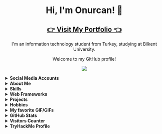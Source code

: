 <!-- Introduction -->
<h1 align="center">Hi, I'm Onurcan! 👋</h1>
<h2 align="center"><a href="http://www.onurcangenc.com.tr">👉 Visit My Portfolio 👈</a></h2>
<p align="center">I'm an information technology student from Turkey, studying at Bilkent University.</p>
<p align="center">Welcome to my GitHub profile!</p>

<p align="center"><img src="https://raw.githubusercontent.com/onurcangnc/onurcangnc/main/assets/terminal.gif"></img></p>



<details>
<summary>
  <strong>Social Media Accounts</strong>
</summary>

<p>Feel free to connect with me on LinkedIn or check out my other profiles below.</p>

<!-- Badges -->
<p>
  <a href="https://www.linkedin.com/in/onurcan-genç-b582311b9/"><img src="https://img.shields.io/badge/LinkedIn-Connect-blue?logo=linkedin"></a>
  <a href="mailto:rekal1417@gmail.com"><img src="https://img.shields.io/badge/Email-Send%20a%20Message-red?logo=gmail"></a>
  <a href="https://open.spotify.com/user/11182743495"><img src="https://img.shields.io/badge/Spotify-Listen-green?logo=spotify"></a>
  <a href="https://tryhackme.com/p/drogba771"><img src="https://img.shields.io/badge/TryHackMe-Connect-blue"></a>
</p>
</details>

<details>
<summary>
  <strong>About Me</strong>
</summary>

<p>
  <strong>Red Team Enthusiast & Pentester</strong><br>
  <img src="https://img.shields.io/badge/Red%20Team-%23FF0000.svg?style=for-the-badge" alt="Red Team">
  <img src="https://img.shields.io/badge/Penetration%20Testing-%231E90FF.svg?style=for-the-badge" alt="Penetration Testing"><br>
  <img src="https://img.shields.io/badge/CompTIA%20Security+-%23E62E00.svg?style=for-the-badge" alt="CompTIA Security+"><br>
  - Currently completing the Red Teaming on TryHackMe<br>
  
  <strong>Interested in certifications like:</strong><br>
  <img src="https://img.shields.io/badge/OSCP-%23FF5733.svg?style=for-the-badge" alt="OSCP">
  <img src="https://img.shields.io/badge/CompTIA%20PenTest+-%238A2BE2.svg?style=for-the-badge" alt="CompTIA PenTest+">
  <img src="https://img.shields.io/badge/CEH-%23000000.svg?style=for-the-badge" alt="CEH"><br>
  
<strong>Interested in certifications like:</strong><br>
<img src="https://img.shields.io/badge/OSCP-%23FF5733.svg?style=for-the-badge" alt="OSCP">
<img src="https://img.shields.io/badge/CompTIA%20PenTest+-%238A2BE2.svg?style=for-the-badge" alt="CompTIA PenTest+">
<img src="https://img.shields.io/badge/CEH-%23000000.svg?style=for-the-badge" alt="CEH">
</p>
</details>

<details>
<summary>
  <strong>Skills</strong>
</summary>

<p align="center">
  <img src="https://img.shields.io/badge/c-%2300599C.svg?style=for-the-badge&logo=c&logoColor=white" alt="C">
  <img src="https://img.shields.io/badge/Kali-268BEE?style=for-the-badge&logo=kalilinux&logoColor=white" alt="Kali">
  <img src="https://img.shields.io/badge/mac%20os-000000?style=for-the-badge&logo=macos&logoColor=F0F0F0" alt="macOS">
  <img src="https://img.shields.io/badge/python-3670A0?style=for-the-badge&logo=python&logoColor=ffdd54" alt="Python">
  <img src="https://img.shields.io/badge/Open%20Source%20Intelligence-gray?style=for-the-badge" alt="Open Source Intelligence">
  <img src="https://img.shields.io/badge/adobe%20photoshop-%2331A8FF.svg?style=for-the-badge&logo=adobe%20photoshop&logoColor=white" alt="Adobe Photoshop">
  <img src="https://img.shields.io/badge/metasploit-%231E90FF.svg?style=for-the-badge&logo=metasploit&logoColor=white" alt="Metasploit">
  <img src="https://img.shields.io/badge/burp%20suite-%23FF5733.svg?style=for-the-badge&logo=burpsuite&logoColor=white" alt="Burp Suite">
  <img src="https://img.shields.io/badge/nmap-%234091E1.svg?style=for-the-badge&logo=nmap&logoColor=white" alt="Nmap">
  <img src="https://img.shields.io/badge/ghidra-%23FF0000.svg?style=for-the-badge&logo=ghidra&logoColor=white" alt="Ghidra">
</p>
</details>

<details>
<summary>
  <strong>Web Frameworks</strong>
</summary>

<p>
  <img src="https://img.shields.io/badge/bootstrap-%238511FA.svg?style=for-the-badge&logo=bootstrap&logoColor=white" alt="Bootstrap">
  <img src="https://img.shields.io/badge/flask-%23000000.svg?style=for-the-badge&logo=flask&logoColor=white" alt="Flask">
  <img src="https://img.shields.io/badge/php-%23777BB4.svg?style=for-the-badge&logo=php&logoColor=white" alt="PHP">
</p>
</details>

<details>
<summary>
  <strong>Projects</strong>
</summary>

<ul>
  <li><a href="https://github.com/onurcangnc/ctf_writeups" target="_blank">CTF WriteUps</a> - Solutions for Capture The Flag challenges.</li>
  <li><a href="https://github.com/onurcangnc/Rasputin" target="_blank">Rasputin</a> - A security tool based on Python.</li>
  <li><a href="https://github.com/onurcangnc/email_reader" target="_blank">Bilkent Email Reader</a> - An application developed to read Bilkent University emails.</li>
  <li><a href="https://github.com/onurcangnc/bilkent_traffic" target="_blank">Bilkent Traffic Reporter</a> - Provides traffic reporting on the Bilkent campus.</li>
  <li><a href="https://github.com/onurcangnc/whatsapp_chat_analyzer" target="_blank">WhatsApp Chat Analyzer</a> - A tool used to analyze WhatsApp chats.</li>
  <li><a href="https://github.com/onurcangnc/tinder_automation" target="_blank">Tinder Automation</a> - A project that provides automation on Tinder.</li>
  <li><a href="https://github.com/onurcangnc/bumble_location_changer" target="_blank">Bumble Location Changer</a> - Allows location change on the Bumble app.</li>
  <li><a href="https://github.com/onurcangnc/PixelTap_Auto_Combat2" target="_blank">PixelTap Auto Combat v2</a> - An automatic combat system for the PixelTap game.</li>
  <li><a href="https://github.com/onurcangnc/shell_bringer" target="_blank">Shell Bringer</a> - A tool used to provide remote shell access to systems.</li>
</ul>
</details>

<details>
<summary>
  <strong>Hobbies</strong>
</summary>

<p align="center">
  <a href="steamcommunity.com/id/srancuel"><img src="https://img.shields.io/badge/steam-%23000000.svg?style=for-the-badge&logo=steam&logoColor=white" alt="Steam"></a>
  <img src="https://img.shields.io/badge/epicgames-%23313131.svg?style=for-the-badge&logo=epicgames&logoColor=white" alt="Epic Games">
  <br>
  In my free time, I enjoy playing video games on Steam and Epic Games, exploring different genres and engaging in online gaming communities.
</p>
</details>

<details>
<summary>
  <strong>My favorite GIF/GIFs</strong>
</summary>

<p>
  Brute Force be like:<br>
  <img src="https://media.giphy.com/media/bILoTtzjQoYdRlAc7C/giphy-downsized-large.gif" alt="BRUTEFORCE GIF">
</p>

<p>
  Nmap does not turn "FILTERED" scan results.<br>
  <img src="https://media3.giphy.com/media/v1.Y2lkPTc5MGI3NjExaWpkZ2MzajZpdmRvb2c5M2xqOXpjbnBvMThtbHkxaGxrYzUydmo3MiZlcD12MV9pbnRlcm5hbF9naWZfYnlfaWQmY3Q9Zw/8tKK29oXuxeWPS3Dgx/giphy.gif" alt="NMAP GIF">
</p>

</details>

<details>
<summary>
  <strong>GitHub Stats</strong>
</summary>

<p align="center">
  <img src="https://github-readme-stats.vercel.app/api?username=onurcangnc&show_icons=true&theme=dracula" alt="Onurcan's GitHub Stats">
</p>
</details>

<details>
<summary>
  <strong>Visitors Counter</strong>
</summary>

<p>
  <img src="https://visitor-badge.laobi.icu/badge?page_id=onurcangnc" alt="Visitor Count">
</p>
</details>

<details>
<summary>
  <strong>TryHackMe Profile</strong>
</summary>

<p>
  <img src="https://raw.githubusercontent.com/onurcangnc/onurcangnc/master/assets/thm_propic.png" alt="TryHackMe Stats">
  <br>
  Explore my TryHackMe profile to see my progress in cybersecurity and red teaming challenges.
</p>
</details>
